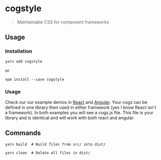 # cogstyle

> Maintainable CSS for component frameworks

## Usage

### Installation

```
yarn add cogstyle
```

or

```
npm install --save cogstyle
```

### Usage

Check our our example demos in [React](https://stackblitz.com/edit/cogstyle-react?file=cogs.js) and [Angular](https://stackblitz.com/edit/cogstyle-angular?file=app%2Fhello.component.ts). Your cogs can be defined in one library then used in either framework (yes I know React isn't a framework). In both examples you will see a cogs.js file. This file is your library and is identical and will work with both react and angular.

## Commands

```
yarn build  # Build files from src/ into dist/

yarn clean  # Delete all files in dist/
```
